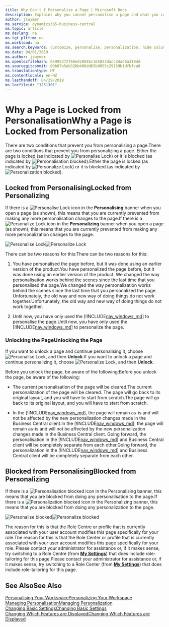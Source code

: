 ```yaml
---
title: Why Can't I Personalise a Page | Microsoft Docs
description: Explains why you cannot personalise a page and what you can do to unlock it so you can personalise it.
author: jswymer
ms.service: dynamics365-business-central
ms.topic: article
ms.devlang: na
ms.tgt_pltfrm: na
ms.workload: na
ms.search.keywords: customize, personalize, personalization, hide columns, remove fields, move fields
ms.date: 04/01/2019
ms.author: jswymer
ms.openlocfilehash: 64995372f68ed2804bc165823dacc34ad6a3194d
ms.sourcegitcommit: 60b87e5eb32bb408dd65b9855c29159b1dfbfca8
ms.translationtype: HT
ms.contentlocale: en-NZ
ms.lasthandoff: 04/29/2019
ms.locfileid: "1251301"
---
```

# <a name="why-a-page-is-locked-from-personalization"></a><span data-ttu-id="f1068-103">Why a Page is Locked from Personalisation</span><span class="sxs-lookup"><span data-stu-id="f1068-103">Why a Page is Locked from Personalization</span></span>

<span data-ttu-id="f1068-104">There are two conditions that prevent you from personalising a page.</span><span class="sxs-lookup"><span data-stu-id="f1068-104">There are two conditions that prevent you from personalizing a page.</span></span> <span data-ttu-id="f1068-105">Either the page is locked (as indicated by ![Personalise Lock](media/personalization-lock-icon.png "Personalise lock")) or it is blocked (as indicated by ![Personalisation blocked](media/personalization-blocked-icon.png "Personalisation blocked")).</span><span class="sxs-lookup"><span data-stu-id="f1068-105">Either the page is locked (as indicated by ![Personalize Lock](media/personalization-lock-icon.png "Personalize lock")) or it is blocked (as indicated by ![Personalization blocked](media/personalization-blocked-icon.png "Personalization blocked")).</span></span>

## <a name="locked-from-personalizing"></a><span data-ttu-id="f1068-106">Locked from Personalising</span><span class="sxs-lookup"><span data-stu-id="f1068-106">Locked from Personalizing</span></span>

<span data-ttu-id="f1068-107">If there is a ![Personalise Lock](media/personalization-lock-icon.png "Personalise lock") icon in the **Personalising** banner when you open a page (as shown), this means that you are currently prevented from making any more personalisation changes to the page.</span><span class="sxs-lookup"><span data-stu-id="f1068-107">If there is a ![Personalize Lock](media/personalization-lock-icon.png "Personalize lock") icon in the **Personalizing** banner when you open a page (as shown), this means that you are currently prevented from making any more personalization changes to the page.</span></span>

<span data-ttu-id="f1068-108">![Personalise Lock](media/personalization-locked.png "Personalise lock")</span><span class="sxs-lookup"><span data-stu-id="f1068-108">![Personalize Lock](media/personalization-locked.png "Personalize lock")</span></span>


<!-- This is because we changed the way personalization works behind the scenes since the last time that you personalized the page. Unfortunately, the old way and new of doing things do not work together.

The page currently includes the last personalization changes that you made. If you want to continue personalizing the page, then you can choose the lock icon and then **Unlock**. Just be aware that if you choose to unlock the page, the current personalization of the page will be cleared, and you will have to start from scratch.
-->

<span data-ttu-id="f1068-109">There can be two reasons for this:</span><span class="sxs-lookup"><span data-stu-id="f1068-109">There can be two reasons for this:</span></span>

1. <span data-ttu-id="f1068-110">You have personalised the page before, but it was done using an earlier version of the product.</span><span class="sxs-lookup"><span data-stu-id="f1068-110">You have personalized the page before, but it was done using an earlier version of the product.</span></span> <span data-ttu-id="f1068-111">We changed the way personalisation works behind the scenes since the last time that you personalised the page.</span><span class="sxs-lookup"><span data-stu-id="f1068-111">We changed the way personalization works behind the scenes since the last time that you personalized the page.</span></span> <span data-ttu-id="f1068-112">Unfortunately, the old way and new way of doing things do not work together.</span><span class="sxs-lookup"><span data-stu-id="f1068-112">Unfortunately, the old way and new way of doing things do not work together.</span></span>

2. <span data-ttu-id="f1068-113">Until now, you have only used the [!INCLUDE[nav_windows_md](includes/nav_windows_md.md)] to personalise the page.</span><span class="sxs-lookup"><span data-stu-id="f1068-113">Until now, you have only used the [!INCLUDE[nav_windows_md](includes/nav_windows_md.md)] to personalize the page.</span></span>

### <a name="unlocking-the-page"></a><span data-ttu-id="f1068-114">Unlocking the Page</span><span class="sxs-lookup"><span data-stu-id="f1068-114">Unlocking the Page</span></span>

<span data-ttu-id="f1068-115">If you want to unlock a page and continue personalising it, choose ![Personalise Lock](media/personalization-lock-icon.png "Personalise lock"), and then **Unlock**.</span><span class="sxs-lookup"><span data-stu-id="f1068-115">If you want to unlock a page and continue personalizing it, choose ![Personalize Lock](media/personalization-lock-icon.png "Personalize lock"), and then **Unlock**.</span></span>  

<span data-ttu-id="f1068-116">Before you unlock the page, be aware of the following:</span><span class="sxs-lookup"><span data-stu-id="f1068-116">Before you unlock the page, be aware of the following:</span></span>

- <span data-ttu-id="f1068-117">The current personalisation of the page will be cleared.</span><span class="sxs-lookup"><span data-stu-id="f1068-117">The current personalization of the page will be cleared.</span></span> <span data-ttu-id="f1068-118">The page will go back to its original layout, and you will have to start from scratch.</span><span class="sxs-lookup"><span data-stu-id="f1068-118">The page will go back to its original layout, and you will have to start from scratch.</span></span>

- <span data-ttu-id="f1068-119">In the [!INCLUDE[nav_windows_md](includes/nav_windows_md.md)], the page will remain as-is and will not be affected by the new personalisation changes made in the Business Central client.</span><span class="sxs-lookup"><span data-stu-id="f1068-119">In the [!INCLUDE[nav_windows_md](includes/nav_windows_md.md)], the page will remain as-is and will not be affected by the new personalization changes made in the Business Central client.</span></span> <span data-ttu-id="f1068-120">Going forward, the personalisation in the [!INCLUDE[nav_windows_md](includes/nav_windows_md.md)] and Business Central client will be completely separate from each other.</span><span class="sxs-lookup"><span data-stu-id="f1068-120">Going forward, the personalization in the [!INCLUDE[nav_windows_md](includes/nav_windows_md.md)] and Business Central client will be completely separate from each other.</span></span>

## <a name="blocked-from-personalizing"></a><span data-ttu-id="f1068-121">Blocked from Personalising</span><span class="sxs-lookup"><span data-stu-id="f1068-121">Blocked from Personalizing</span></span>

<span data-ttu-id="f1068-122">If there is a ![Personalisation blocked](media/personalization-blocked-icon.png "Personalisation blocked") icon in the Personalising banner, this means that you are blocked from doing any personalisation to the page.</span><span class="sxs-lookup"><span data-stu-id="f1068-122">If there is a ![Personalization blocked](media/personalization-blocked-icon.png "Personalization blocked") icon in the Personalizing banner, this means that you are blocked from doing any personalization to the page.</span></span>

<span data-ttu-id="f1068-123">![Personalise blocked](media/personalization-blocked.png "Personalise lock")</span><span class="sxs-lookup"><span data-stu-id="f1068-123">![Personalize blocked](media/personalization-blocked.png "Personalize lock")</span></span>

<span data-ttu-id="f1068-124">The reason for this is that the Role Centre or profile that is currently associated with your user account modifies this page specifically for your role.</span><span class="sxs-lookup"><span data-stu-id="f1068-124">The reason for this is that the Role Center or profile that is currently associated with your user account modifies this page specifically for your role.</span></span> <span data-ttu-id="f1068-125">Please contact your administrator for assistance or, if it makes sense, try switching to a Role Centre (from  [**My Settings**](https://businesscentral.dynamics.com?page=9176 "Go directly to your user settings page in Business Central")) that does include role-tailoring for this page.</span><span class="sxs-lookup"><span data-stu-id="f1068-125">Please contact your administrator for assistance or, if it makes sense, try switching to a Role Center (from  [**My Settings**](https://businesscentral.dynamics.com?page=9176 "Go directly to your user settings page in Business Central")) that does include role-tailoring for this page.</span></span>

## <a name="see-also"></a><span data-ttu-id="f1068-126">See Also</span><span class="sxs-lookup"><span data-stu-id="f1068-126">See Also</span></span>
[<span data-ttu-id="f1068-127">Personalising Your Workspace</span><span class="sxs-lookup"><span data-stu-id="f1068-127">Personalizing Your Workspace</span></span>](ui-personalization-manage.md)  
[<span data-ttu-id="f1068-128">Managing Personalisation</span><span class="sxs-lookup"><span data-stu-id="f1068-128">Managing Personalization</span></span>](ui-personalization-manage.md)  
[<span data-ttu-id="f1068-129">Changing Basic Settings</span><span class="sxs-lookup"><span data-stu-id="f1068-129">Changing Basic Settings</span></span>](ui-change-basic-settings.md)  
[<span data-ttu-id="f1068-130">Changing Which Features are Displayed</span><span class="sxs-lookup"><span data-stu-id="f1068-130">Changing Which Features are Displayed</span></span>](ui-experiences.md)  
